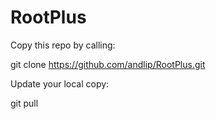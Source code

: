 # RootPlus

Copy this repo by calling:

git clone https://github.com/andlip/RootPlus.git

Update your local copy:

git pull
